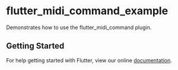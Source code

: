 # flutter_midi_command_example

Demonstrates how to use the flutter_midi_command plugin.

## Getting Started

For help getting started with Flutter, view our online
[documentation](https://flutter.io/).
